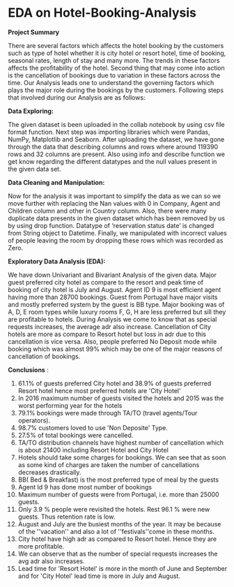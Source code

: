 # EDA on Hotel-Booking-Analysis

**Project Summary**

There are several factors which affects the hotel booking by the customers such as type of hotel whether it
is city hotel or resort hotel, time of booking, seasonal rates, length of stay and many more. The trends in
these factors affects the profitability of the hotel. Second thing that may come into action is the cancellation
of bookings due to variation in these factors across the time. Our Analysis leads one to understand the
governing factors which plays the major role during the bookings by the customers.
Following steps that involved during our Analysis are as follows:

**Data Exploring:**

The given dataset is been uploaded in the collab notebook by using csv file format function. Next step was
importing libraries which were Pandas, NumPy, Matplotlib and Seaborn. After uploading the dataset, we
have gone through the data that describing columns and rows where around 119390 rows and 32 columns
are present. Also using info and describe function we get know regarding the different datatypes and the null
values present in the given data set.

**Data Cleaning and Manipulation:**

Now for the analysis it was important to simplify the data as we can so we move further with replacing the
Nan values with 0 in Company, Agent and Children column and other in Country column. Also, there were
many duplicate data presents in the given dataset which has been removed by us by using drop function.
Datatype of ‘reservation status date’ is changed from String object to Datetime. Finally, we manipulated with
incorrect values of people leaving the room by dropping these rows which was recorded as Zero.

**Exploratory Data Analysis (EDA):**

We have down Univariant and Bivariant Analysis of the given data. Major guest preferred city hotel as
compare to the resort and peak time of booking of city hotel is July and August. Agent ID 9 is most efficient
agent having more than 28700 bookings. Guest from Portugal have major visits and mostly preferred system
by the guest is BB type. Major booking was of A, D, E room types while luxury rooms F, G, H are less
preferred but sill they are profitable to hotels. During Analysis we come to know that as special requests
increases, the average adr also increase. Cancellation of City hotels are more as compare to Resort hotel
but loss in adr due to this cancellation is vice versa. Also, people preferred No Deposit mode while booking
which was almost 99% which may be one of the major reasons of cancellation of bookings.

**Conclusions** :

1. 61.1% of guests preferred City hotel and 38.9% of guests preferred Resort hotel hence most preferred hotels are 'City Hotel'
2. In 2016 maximum number of guests visited the hotels and 2015 was the worst performing year for the hotels
3. 79.1% bookings were made through TA/TO (travel agents/Tour operators).
4. 98.7% customers loved to use 'Non Deposite' Type.
5. 27.5% of total bookings were cancelled.
6. TA/TO distribution channels have highest number of cancellation which is about 21400 including Resort Hotel and City Hotel
7. Hotels should take some charges for bookings. We can see that as soon as some kind of charges are taken the number of cancellations decreases drastically. 
8. BB( Bed & Breakfast) is the most preferred  type of meal by the guests
9. Agent Id 9 has done most number of bookings
10. Maximum number of guests were from Portugal, i.e. more than 25000 guests.
11. Only 3.9 % people were revisited the hotels. Rest 96.1 % were new guests. Thus retention rate is low.
12. August and July are the busiest months of the year. It may be because of the ''vacation'' and also a lot of ''festivals''come in these months.
13. City hotel have high adr as compared to Resort hotel. Hence they are more profitable.
14. We can observe that as the number of special requests increases the avg adr also increases.
15. Lead time for 'Resort Hotel' is more in the month of June and September and for 'City Hotel' lead time is more in July and August.
